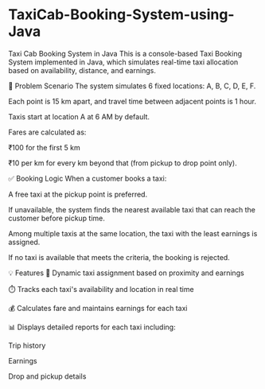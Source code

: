 # TaxiCab-Booking-System-using-Java
Taxi Cab Booking System in Java
This is a console-based Taxi Booking System implemented in Java, which simulates real-time taxi allocation based on availability, distance, and earnings.

📌 Problem Scenario
The system simulates 6 fixed locations: A, B, C, D, E, F.

Each point is 15 km apart, and travel time between adjacent points is 1 hour.

Taxis start at location A at 6 AM by default.

Fares are calculated as:

₹100 for the first 5 km

₹10 per km for every km beyond that (from pickup to drop point only).

✅ Booking Logic
When a customer books a taxi:

A free taxi at the pickup point is preferred.

If unavailable, the system finds the nearest available taxi that can reach the customer before pickup time.

Among multiple taxis at the same location, the taxi with the least earnings is assigned.

If no taxi is available that meets the criteria, the booking is rejected.

💡 Features
🚖 Dynamic taxi assignment based on proximity and earnings

⏱️ Tracks each taxi's availability and location in real time

💰 Calculates fare and maintains earnings for each taxi

📊 Displays detailed reports for each taxi including:

Trip history

Earnings

Drop and pickup details
